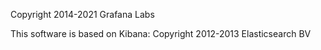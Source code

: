 Copyright 2014-2021 Grafana Labs

This software is based on Kibana:
Copyright 2012-2013 Elasticsearch BV
